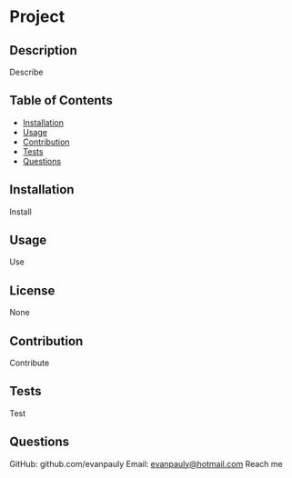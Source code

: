 # Project

## Description
Describe

## Table of Contents

* [Installation](#Installation)
* [Usage](#Usage)
* [Contribution](#Contribution)
* [Tests](#Tests)
* [Questions](#Questions)
          
## Installation
Install

## Usage
Use


## License
None

## Contribution
Contribute

## Tests
Test

## Questions
GitHub: github.com/evanpauly
Email: evanpauly@hotmail.com
Reach me
